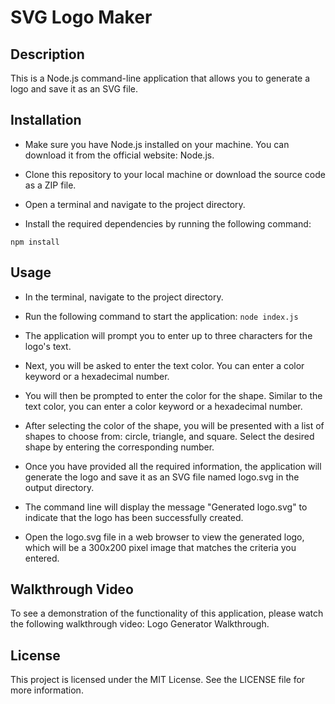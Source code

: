 # SVG Logo Maker

##  Description 

This is a Node.js command-line application that allows you to generate a logo and save it as an SVG file.

## Installation
* Make sure you have Node.js installed on your machine. You can download it from the official website: Node.js.

* Clone this repository to your local machine or download the source code as a ZIP file.

* Open a terminal and navigate to the project directory.

* Install the required dependencies by running the following command:

 `npm install`

## Usage
* In the terminal, navigate to the project directory.

* Run the following command to start the application:
 `node index.js`
* The application will prompt you to enter up to three characters for the logo's text.

* Next, you will be asked to enter the text color. You can enter a color keyword or a hexadecimal number.

* You will then be prompted to enter the color for the shape. Similar to the text color, you can enter a color keyword or a hexadecimal number.

* After selecting the color of the shape, you will be presented with a list of shapes to choose from: circle, triangle, and square. Select the desired shape by entering the corresponding number.

* Once you have provided all the required information, the application will generate the logo and save it as an SVG file named logo.svg in the output directory.

* The command line will display the message "Generated logo.svg" to indicate that the logo has been successfully created.

* Open the logo.svg file in a web browser to view the generated logo, which will be a 300x200 pixel image that matches the criteria you entered.

## Walkthrough Video
To see a demonstration of the functionality of this application, please watch the following walkthrough video: Logo Generator Walkthrough.

## License
This project is licensed under the MIT License. See the LICENSE file for more information.